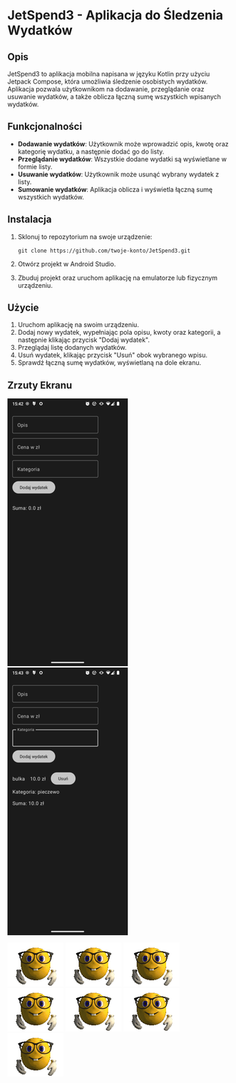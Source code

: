 # JetSpend3 - Aplikacja do Śledzenia Wydatków

## Opis

JetSpend3 to aplikacja mobilna napisana w języku Kotlin przy użyciu Jetpack Compose, która umożliwia śledzenie osobistych wydatków. Aplikacja pozwala użytkownikom na dodawanie, przeglądanie oraz usuwanie wydatków, a także oblicza łączną sumę wszystkich wpisanych wydatków.

## Funkcjonalności

- **Dodawanie wydatków**: Użytkownik może wprowadzić opis, kwotę oraz kategorię wydatku, a następnie dodać go do listy.
- **Przeglądanie wydatków**: Wszystkie dodane wydatki są wyświetlane w formie listy.
- **Usuwanie wydatków**: Użytkownik może usunąć wybrany wydatek z listy.
- **Sumowanie wydatków**: Aplikacja oblicza i wyświetla łączną sumę wszystkich wydatków.

## Instalacja

1. Sklonuj to repozytorium na swoje urządzenie:
    ```
    git clone https://github.com/twoje-konto/JetSpend3.git
    ```

2. Otwórz projekt w Android Studio.

3. Zbuduj projekt oraz uruchom aplikację na emulatorze lub fizycznym urządzeniu.

## Użycie

1. Uruchom aplikację na swoim urządzeniu.
2. Dodaj nowy wydatek, wypełniając pola opisu, kwoty oraz kategorii, a następnie klikając przycisk "Dodaj wydatek".
3. Przeglądaj listę dodanych wydatków.
4. Usuń wydatek, klikając przycisk "Usuń" obok wybranego wpisu.
5. Sprawdź łączną sumę wydatków, wyświetlaną na dole ekranu.

## Zrzuty Ekranu

![Ekran główny](resized1.png)
![Dodawanie wydatku](resized2.png)


![](nerd.gif) ![](nerd.gif) ![](nerd.gif) ![](nerd.gif) ![](nerd.gif) ![](nerd.gif) ![](nerd.gif)



